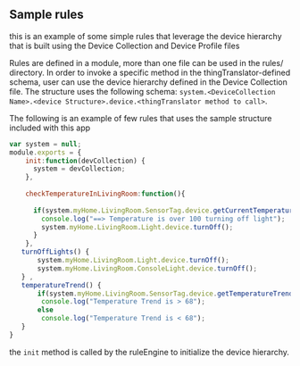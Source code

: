 ## Sample rules
this is an example of some simple rules that leverage the device hierarchy that is built using the Device Collection and Device Profile files

Rules are defined in a module, more than one file can be used in the rules/ directory. In order to invoke a specific method in the thingTranslator-defined schema, user can use the device hierarchy defined in the Device Collection file.
The structure uses the following schema: `system.<DeviceCollection Name>.<device Structure>.device.<thingTranslator method to call>`.

The following is an example of few rules that uses the sample structure included with this app
```javascript
var system = null;
module.exports = {
    init:function(devCollection) {
      system = devCollection;  
    },
    
    checkTemperatureInLivingRoom:function(){
      
      if(system.myHome.LivingRoom.SensorTag.device.getCurrentTemperature() > 80) {
        console.log("==> Temperature is over 100 turning off light");
        system.myHome.LivingRoom.Light.device.turnOff();
      }
    },
   turnOffLights() {
       system.myHome.LivingRoom.Light.device.turnOff();
       system.myHome.LivingRoom.ConsoleLight.device.turnOff();
   } ,
   temperatureTrend() {
       if(system.myHome.LivingRoom.SensorTag.device.getTemperatureTrend() > 68) 
        console.log("Temperature Trend is > 68");
       else
        console.log("Temperature Trend is < 68");
   }
}   
```
the `init` method is called by the ruleEngine to initialize the device hierarchy.

